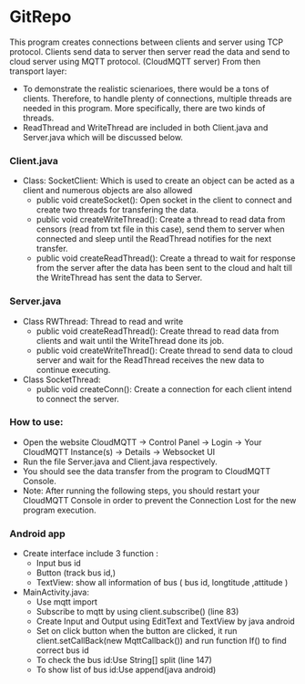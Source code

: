 # GitRepo
This program creates connections between clients and server using TCP protocol. Clients send data to server then server read the data and send to cloud server using MQTT protocol. (CloudMQTT server)
From then transport layer:
- To demonstrate the realistic scienarioes, there would be a tons of clients. Therefore, to handle plenty of connections, multiple threads are needed in this program. More specifically, there are two kinds of threads.
- ReadThread and WriteThread are included in both Client.java and Server.java which will be discussed below.
### Client.java
- Class: SocketClient: Which is used to create an object can be acted as a client and numerous objects are also allowed
	+ public void createSocket(): Open socket in the client to connect and create two threads for transfering the data.
	+ public void createWriteThread(): Create a thread to read data from censors (read from txt file in this case), send them to server when connected and sleep until the ReadThread notifies for the next transfer.
	+ public void createReadThread(): Create a thread to wait for response from the server after the data has been sent to the cloud and halt till the WriteThread has sent the data to Server.
### Server.java
- Class RWThread: Thread to read and write
	+ public void createReadThread(): Create thread to read data from clients and wait until the WriteThread done its job.
	+ public void createWriteThread(): Create thread to send data to cloud server and wait for the ReadThread receives the new data to continue executing.
- Class SocketThread:
	+ public void createConn(): Create a connection for each client intend to connect the server.
### How to use:
- Open the website CloudMQTT -> Control Panel -> Login -> Your CloudMQTT Instance(s) -> Details -> Websocket UI
- Run the file Server.java and Client.java respectively.
- You should see the data transfer from the program to CloudMQTT Console.
- Note: After running the following steps, you should restart your CloudMQTT Console in order to prevent the Connection Lost for the new program execution. 
### Android app
- Create interface include 3 function :
	+ Input bus id
	+ Button (track bus id,)
	+ TextView: show all information of bus ( bus id, longtitude ,attitude )
- MainActivity.java:
	+ Use mqtt import
	+ Subscribe to mqtt by using client.subscribe() (line 83)
	+ Create Input and Output using EditText and TextView by java android 
	+ Set on click button when the button are clicked, it run client.setCallBack(new MqttCallback()) and run function If() to find correct bus id  
	+ To check the bus id:Use String[] split (line 147) 
	+ To show list of bus id:Use append(java android) 

